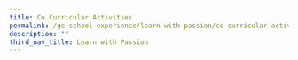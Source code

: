 ```yaml
---
title: Co Curricular Activities
permalink: /ge-school-experience/learn-with-passion/co-curricular-activities/
description: ""
third_nav_title: Learn with Passion
---
```

